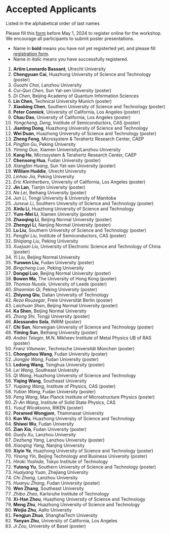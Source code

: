 # Accepted Applicants 

Listed in the alphabetical order of last names

Please fill this [form](https://forms.office.com/r/ViypDDve5B) before May 1, 2024 to register online for the workshop. We encourage all participants to submit poster presentations.

- Name in **bold** means you have not yet registerted yet, and please fill [registration form](https://forms.office.com/r/ViypDDve5B).
- Name in _italic_ means you have successfully registered. 

1. **Artim Leonardo Bassant**, Utrecht University
1. **Chengyuan Cai**, Huazhong University of Science and Technology (poster)
1. _Guozhi Chai_, Lanzhou University
1. _Cui-Qun Chen_, Sun Yat-sen University (poster)
1. _Di Chen_, Beijing Academy of Quantum Information Sciences
1. **Lin Chen**, Technical University Munich (poster)
1. **Xiaobing Chen**, Southern University of Science and Technology (poster)
1. **Peter Connick**, University of California, Los Angeles (poster)
1. **Chau Dao**, University of California, Los Angeles (poster)
1. _Yongcheng, Deng_,	Institute of Semiconductors, CAS (poster)
1. **Jianting Dong**, Huazhong University of Science and Technology
1. **Wei Duan**, Huazhong University of Science and Technology (poster)
1. **Zheng Feng**, Microsystem & Terahertz Research Center, CAEP
1. _Pingfan Gu_, Peking University
1. _Yiming Guo_, Xiamen Univerisity/Lanzhou University
1. **Kang He**, Microsystem & Terahertz Research Center, CAEP
1. **Chensong Hua**, Fudan University (poster)
1. _Xiangfan Huang_, Sun Yat-sen University (poster)
1. **William Huddie**, Utrecht University
1. _Linhao Jia_, Peking University
1. _Eric Kleinherbers_, University of California, Los Angeles (poster)
1. **Jin Lan**, Tianjin University (poster)
1. _Na Lei_, Beihang University (poster)
1. _Jun Li_, Tongji University & University of Manitoba
1. _Junxue Li_, Southern University of Science and Technology (poster)
1. **Xinlu Li**, Huazhong University of Science and Technology
1. **Yum-Mei Li**, Xiamen University (poster)
1. **Zhaoqing Li**, Beijing Normal University (poster)
1. **Zhengyi Li**, Nanjing Normal University (poster)
1. **Lu Liu**, Southern University of Science and Technology (poster)
1. _Pengfei Liu_,	Institute of Semiconductors, CAS (poster)
1. _Shiqiang Liu_, Peking University
1. _Xuejuan Liu_,	University of Electronic Science and Technology of China (poster)
1. _Yi Liu_, Beijing Normal University
1. **Yunwen Liu**, Fudan University (poster)
1. _Bingcheng Luo_, Peking University
1. **Dongqi Luo**, Beijing Normal University (poster)
1. **Bowen Ma**, The University of Hong Kong (poster)
1. _Thomas Nussle_, University of Leeds (poster)
1. _Shaomian Qi_, Peking University (poster)
1. **Zhiyong Qiu**, Dalian University of Technology
1. _Reza Rouzegar_, Freie Universität Berlin (poster)
1. _Laichuan Shen_, Beijing Normal University (poster)
1. **Ka Shen**, Beijing Normal University
1. _Zhong Shi_, Tongji University (poster)
1. **Alessandro Sola**, INRIM (poster)
1. **Chi Sun**, Norwegian University of Science and Technology (poster)
1. **Yiming Sun**, Beihang University (poster)
1. _Andrei Telegin_, M.N. Mikheev Institute of Metal Physics UB of RAS (poster)
1. _Franz Vilsmeier_,	Technische Universität München (poster)
1. **Chongzhou Wang**, Fudan University (poster)
1. _Jiongjie Wang_, Fudan University (poster)
1. **Ledong Wang**, Tsinghua University (poster)
1. _Lei Wang_, Southeast University
1. _Qi Wang_, Huazhong University of Science and Technology 
1. **Yiqing Wang**, Southeast University
1. _Yuqiang Wang_, Institute of Physics, CAS (poster)
1. _Yutian Wang_, Fudan University (poster)
1. _Peng Wang_, Max Planck Institute of Microstructure Physics (poster)
1. _Zi-An Wang_, Institute of Solid State Physics, CAS
1. _Yusuf Wicaksono_, RIKEN (poster)
1. **Poramed Wongjom**,	Thammasat University
1. **Kun Wu**, Huazhong University of Science and Technology
1. **Shiwei Wu**, Fudan University
1. **Zian Xia**, Fudan University (poster)
1. _Guofu Xu_, Lanzhou University
1. _Dezheng Yang_, Lanzhou University (poster)
1. _Xiaoqing Yang_, Nanjing University
1. **Xiyin Ye**, Huazhong University of Science and Technology (poster)
1. _Yinong Yin_, Beijing Technology and Business University (poster)
1. _Hiroki Yoshida_, Tokyo Institute of Technology
1. **Yutong Yu**, Southern University of Science and Technology (poster)
1. _Huaiyang Yuan_, Zhejiang University
1. _Chi Zhang_, Lanzhou University
1. _Huanyu Zhang_, Fudan University (poster)
1. **Wen Zhang**, Southeast University
1. _Zhibo Zhao_, Karlsruhe Institute of Technology 
1. **Xi-Han Zhou**,	Huazhong University of Science and Technology
1. **Meng Zhu**, Huazhong University of Science and Technology
1. **Weijia Zhu**, Aalto University
1. **Fengjun Zhuo**, ShanghaiTech University
1. **Yanyan Zhu**, University of California, Los Angeles
1. _Ji Zou_, University of Basel (poster)